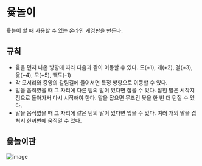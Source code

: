 # 윷놀이
윷놀이 할 때 사용할 수 있는 온라인 게임판을 만든다.

## 규칙
- 윷을 던저 나온 방향에 따라 다음과 같이 이동할 수 있다. 도(+1), 개(+2), 걸(+3), 윷(+4), 모(+5), 빽도(-1)
- 각 모서리와 중앙의 갈림길에 들어서면 특정 방향으로 이동할 수 있다.
- 말을 움직였을 때 그 자리에 다른 팀의 말이 있다면 잡을 수 있다. 잡힌 말은 시작지점으로 돌아가서 다시 시작해야 한다. 말을 잡으면 무조건 윷을 한 번 더 던질 수 있다.
- 말을 움직였을 때 그 자리에 같은 팀의 말이 있다면 업을 수 있다. 여러 개의 말을 겹쳐서 한꺼번에 움직일 수 있다.

## 윷놀이판
![image](https://user-images.githubusercontent.com/40736969/219946228-fd3de2c4-f8be-4b20-a8bd-4bc079bdc65d.png)
